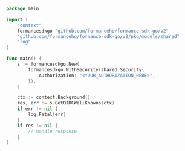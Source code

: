 <!-- Start SDK Example Usage [usage] -->
```go
package main

import (
	"context"
	formancesdkgo "github.com/formancehq/formance-sdk-go/v2"
	"github.com/formancehq/formance-sdk-go/v2/pkg/models/shared"
	"log"
)

func main() {
	s := formancesdkgo.New(
		formancesdkgo.WithSecurity(shared.Security{
			Authorization: "<YOUR_AUTHORIZATION_HERE>",
		}),
	)

	ctx := context.Background()
	res, err := s.GetOIDCWellKnowns(ctx)
	if err != nil {
		log.Fatal(err)
	}
	if res != nil {
		// handle response
	}
}

```
<!-- End SDK Example Usage [usage] -->